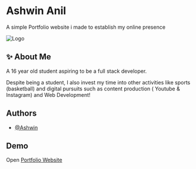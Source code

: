 # Ashwin Anil

A simple Portfolio website i made to establish my online presence


![Logo](https://ashwinn.xyz/media/pfp.jpg)


## ✨ About Me
A 16 year old student aspiring to be a full stack developer.

Despite being a student, I also invest my time into other activities like sports (basketball) and digital pursuits such as content production ( Youtube & Instagram) and Web Development!






## Authors

- [@Ashwin](https://github.com/ashwin1927)


## Demo

Open [Portfolio Website](https://ashwinn.xyz/)

